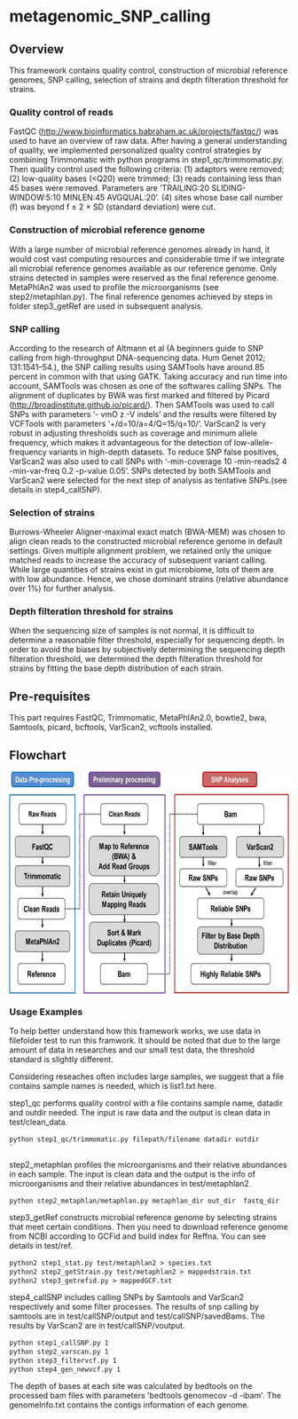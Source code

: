 # metagenomic_SNP_calling
## Overview
This framework contains quality control, construction of microbial reference genomes, SNP calling, selection of strains and depth filteration threshold for strains. 

### Quality control of reads

FastQC (http://www.bioinformatics.babraham.ac.uk/projects/fastqc/) was used to have an overview of raw data. After having a general understanding of quality, we implemented personalized quality control strategies by combining Trimmomatic with python programs in step1_qc/trimmomatic.py. Then quality control used the following criteria: (1) adaptors were removed; (2) low-quality bases (<Q20) were trimmed; (3) reads containing less than 45 bases were removed. Parameters are ‘TRAILING:20 SLIDING- WINDOW:5:10 MINLEN:45 AVGQUAL:20’. (4) sites whose base call number (f) was beyond f ± 2 × SD (standard deviation) were cut. 

### Construction of microbial reference genome

With a large number of microbial reference genomes already in hand, it would cost vast computing resources and considerable time if we integrate all microbial reference genomes available as our reference genome. Only strains detected in samples were reserved as the final reference genome. MetaPhlAn2 was used to profile the microorganisms (see step2/metaphlan.py). The final reference genomes achieved by steps in folder step3_getRef are used in subsequent analysis.

### SNP calling 
According to the research of Altmann et al (A beginners guide to SNP calling from high-throughput DNA-sequencing data. Hum Genet 2012; 131:1541–54.), the SNP calling results using SAMTools have around 85 percent in common with that using GATK. Taking accuracy and run time into account, SAMTools was chosen as one of the softwares calling SNPs. The alignment of duplicates by BWA was first marked and filtered by Picard (http://broadinstitute.github.io/picard/). Then SAMTools was used to call SNPs with parameters ‘- vmO z -V indels’ and the results were filtered by VCFTools with parameters ‘+/d=10/a=4/Q=15/q=10/’. VarScan2 is very robust in adjusting thresholds such as coverage and minimum allele frequency, which makes it advantageous for the detection of low-allele-frequency variants in high-depth datasets. To reduce SNP false positives, VarScan2 was also used to call SNPs with ‘-min-coverage 10 -min-reads2 4 -min-var-freq 0.2 -p-value 0.05’. SNPs detected by both SAMTools and VarScan2 were selected for the next step of analysis as tentative SNPs.(see details in step4_callSNP).

### Selection of strains
Burrows-Wheeler Aligner-maximal exact match (BWA-MEM) was chosen to align clean reads to the constructed microbial reference genome in default settings. Given multiple alignment problem, we retained only the unique matched reads to increase the accuracy of subsequent variant calling. While large quantities of strains exist in gut microbiome, lots of them are with low abundance. Hence, we chose dominant strains (relative abundance over 1%) for further analysis. 

### Depth filteration threshold for strains
When the sequencing size of samples is not normal, it is difficult to determine a reasonable filter threshold, especially for sequencing depth. In order to avoid the biases by subjectively determining the sequencing depth filteration threshold, we determined the depth filteration threshold for strains by fitting the base depth distribution of each strain. 

## Pre-requisites
This part requires FastQC, Trimmomatic, MetaPhlAn2.0, bowtie2, bwa, Samtools, picard, bcftools, VarScan2, vcftools installed. 

## Flowchart
<img src="flowchart.png" width = "600" height = "400" alt="" align=center />

### Usage Examples

To help better understand how this framework works, we use data in filefolder test to run this framwork. It should be noted that due to the large amount of data in researches and our small test data, the threshold standard is slightly different.

Considering reseaches often includes large samples, we suggest that a file contains sample names is needed, which is list1.txt here.

step1_qc performs quality control with a file contains sample name, datadir and outdir needed. The input is raw data and the output is clean data in test/clean_data.

    python step1_qc/trimmomatic.py filepath/filename datadir outdir                             `

step2_metaphlan profiles the microorganisms and their relative abundances in each sample. The input is clean data and the output is the info of microorganisms and their relative abundances in test/metaphlan2. 

    python step2_metaphlan/metaphlan.py metaphlan_dir out_dir  fastq_dir 

step3_getRef constructs microbial reference genome by selecting strains that meet certain conditions. Then you need to download reference genome from NCBI according to GCFid and build index for Reffna. You can see details in test/ref.  

    python2 step1_stat.py test/metaphlan2 > species.txt  
    python2 step2_getStrain.py test/metaphlan2 > mappedstrain.txt   
    python2 step3_getrefid.py > mappedGCF.txt   
    
step4_callSNP includes calling SNPs by Samtools and VarScan2 respectively and some filter processes. The results of snp calling by samtools are in test/callSNP/output and test/callSNP/savedBams. The results by VarScan2 are in test/callSNP/voutput.

    python step1_callSNP.py 1
    python step2_varscan.py 1
    python step3_filtervcf.py 1
    python step4_gen_newvcf.py 1

The depth of bases at each site was calculated by bedtools on the processed bam files with parameters 'bedtools genomecov -d -ibam'. The genomeInfo.txt contains the contigs information of each genome.
   
